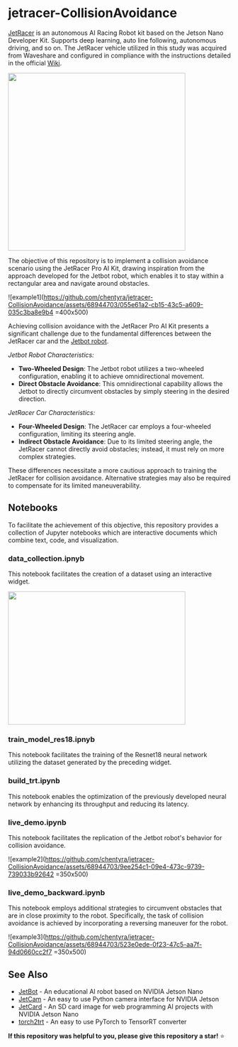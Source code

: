 # jetracer-CollisionAvoidance
[JetRacer](https://www.waveshare.com/jetracer-pro-ai-kit.htm) is an autonomous AI Racing Robot kit based on the Jetson Nano Developer Kit. Supports deep learning, auto line following, autonomous driving, and so on. The JetRacer vehicle utilized in this study was acquired from Waveshare and configured in compliance with the instructions detailed in the official [Wiki](https://www.waveshare.com/wiki/JetRacer_Pro_AI_Kit).

<img src="https://www.waveshare.com/media/catalog/product/cache/1/image/800x800/9df78eab33525d08d6e5fb8d27136e95/j/e/jetracer-pro-ai-kit-1.jpg" width="400" height="400">

The objective of this repository is to implement a collision avoidance scenario using the JetRacer Pro AI Kit, drawing inspiration from the approach developed for the Jetbot robot, which enables it to stay within a rectangular area and navigate around obstacles.

![example1](https://github.com/chentyra/jetracer-CollisionAvoidance/assets/68944703/055e61a2-cb15-43c5-a609-035c3ba8e9b4 =400x500)

Achieving collision avoidance with the JetRacer Pro AI Kit presents a significant challenge due to the fundamental differences between the JetRacer car and the [Jetbot robot](https://www.waveshare.com/jetbot-2gb-ai-kit.htm).

*Jetbot Robot Characteristics:*

- **Two-Wheeled Design**: The Jetbot robot utilizes a two-wheeled configuration, enabling it to achieve omnidirectional movement.
- **Direct Obstacle Avoidance**: This omnidirectional capability allows the Jetbot to directly circumvent obstacles by simply steering in the desired direction.

*JetRacer Car Characteristics:*

- **Four-Wheeled Design**: The JetRacer car employs a four-wheeled configuration, limiting its steering angle.
- **Indirect Obstacle Avoidance**: Due to its limited steering angle, the JetRacer cannot directly avoid obstacles; instead, it must rely on more complex strategies.

These differences necessitate a more cautious approach to training the JetRacer for collision avoidance. Alternative strategies may also be required to compensate for its limited maneuverability.

## Notebooks

To facilitate the achievement of this objective, this repository provides a collection of Jupyter notebooks which are interactive documents which combine text, code, and visualization.

### data_collection.ipnyb
This notebook facilitates the creation of a dataset using an interactive widget.

<img src="https://www.waveshare.com/w/A6Y79bcq/Kdy80nYY.php?f=JetBot_AI_Kit_Manual_13.jpg&width=600" width="400" height="300">

### train_model_res18.ipnyb
This notebook facilitates the training of the Resnet18 neural network utilizing the dataset generated by the preceding widget.

### build_trt.ipynb
This notebook enables the optimization of the previously developed neural network by enhancing its throughput and reducing its latency.

### live_demo.ipynb
This notebook facilitates the replication of the Jetbot robot's behavior for collision avoidance.

![example2](https://github.com/chentyra/jetracer-CollisionAvoidance/assets/68944703/9ee254c1-09e4-473c-9739-739033b92642 =350x500)

### live_demo_backward.ipynb
This notebook employs additional strategies to circumvent obstacles that are in close proximity to the robot. Specifically, the task of collision avoidance is achieved by incorporating a reversing maneuver for the robot.

![example3](https://github.com/chentyra/jetracer-CollisionAvoidance/assets/68944703/523e0ede-0f23-47c5-aa7f-94d0660cc2f7 =350x500)

## See Also
- [JetBot](https://github.com/NVIDIA-AI-IOT/jetbot) - An educational AI robot based on NVIDIA Jetson Nano
- [JetCam](https://github.com/NVIDIA-AI-IOT/jetcam) - An easy to use Python camera interface for NVIDIA Jetson
- [JetCard](https://github.com/NVIDIA-AI-IOT/jetcard) - An SD card image for web programming AI projects with NVIDIA Jetson Nano
- [torch2trt](https://github.com/NVIDIA-AI-IOT/torch2trt) - An easy to use PyTorch to TensorRT converter

**If this repository was helpful to you, please give this repository a star!** :star:
